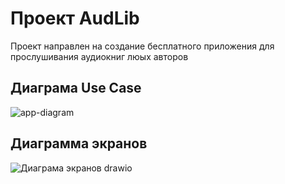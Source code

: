 # Проект AudLib
Проект направлен на создание бесплатного приложения для прослушивания аудиокниг люых авторов 
## Диаграма Use Case
![app-diagram](https://github.com/user-attachments/assets/a3b82df9-87bb-461d-9788-94dc5980c6c0)
## Диаграмма экранов
![Диаграма экранов drawio](https://github.com/user-attachments/assets/f896d9d5-b44b-4371-8e18-112c0d6e005e)

